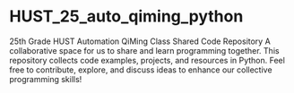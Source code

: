 # HUST_25_auto_qiming_python
25th Grade HUST Automation QiMing Class Shared Code Repository A collaborative space for us to share and learn programming together. This repository collects code examples, projects, and resources in Python. Feel free to contribute, explore, and discuss ideas to enhance our collective programming skills!
